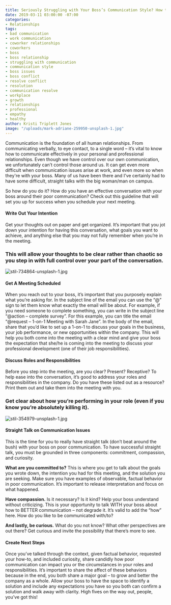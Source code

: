 ```yaml
---
title: Seriously Struggling with Your Boss’s Communication Style? How to Resolve It
date: 2019-03-11 03:00:00 -07:00
categories:
- Relationships
tags:
- bad communication
- work communication
- coworker relationships
- coworkers
- boss
- boss relationship
- struggling with communication
- communication style
- boss issues
- boss conflict
- resolve conflict
- resolution
- communication resolve
- workplace
- growth
- relationships
- professional
- empathy
- healthy
author: Kristi Triplett Jones
image: "/uploads/mark-adriane-259950-unsplash-1.jpg"
---
```


Communication is the foundation of all human relationships. From communicating verbally, to eye contact, to a single word – it’s vital to know how to communicate effectively in your personal and professional relationships. Even though we have control over our own communication, we unfortunately can’t control those around us. It can get even more difficult when communication issues arise at work, and even more so when they're with your boss. Many of us have been there and I’ve certainly had to have some difficult, straight talks with the big woman/man on campus.
 
So how do you do it? How do you have an effective conversation with your boss around their poor communication? Check out this guideline that will set you up for success when you schedule your next meeting.
 
#### Write Out Your Intention

Get your thoughts out on paper and get organized. It’s important that you jot down your intention for having this conversation, what goals you want to achieve, and anything else that you may not fully remember when you’re in the meeting. 

### This will allow your thoughts to be clear rather than chaotic so you step in with full control over your part of the conversation.

![stil-734864-unsplash-1.jpg](/uploads/stil-734864-unsplash-1.jpg)
 
#### Get A Meeting Scheduled

When you reach out to your boss, it’s important that you purposely explain what you’re asking for. In the subject line of the email you can use the “@” sign to let them know what exactly the email will be about. For example, if you need someone to complete something, you can write in the subject line “@action – complete survey”. For this example, you can title the email “@request – 1-on-1 Meeting with Sarah Jane”. In the body of the email, share that you’d like to set up a 1-on-1 to discuss your goals in the business, your job performance, or new opportunities within the company. This will help you both come into the meeting with a clear mind and give your boss the expectation that she/he is coming into the meeting to discuss your professional development (one of their job responsibilities).
 
#### Discuss Roles and Responsibilities

Before you step into the meeting, are you clear? Present? Receptive? To help ease into the conversation, it’s good to address your roles and responsibilities in the company. Do you have these listed out as a resource? Print them out and take them into the meeting with you. 

### Get clear about how you’re performing in your role (even if you know you’re absolutely killing it).

![stil-354979-unsplash-1.jpg](/uploads/stil-354979-unsplash-1.jpg)
 
#### Straight Talk on Communication Issues

This is the time for you to really have straight talk (don’t beat around the bush) with your boss on poor communication. To have successful straight talk, you must be grounded in three components: commitment, compassion, and curiosity. 

**What are you committed to?** This is where you get to talk about the goals you wrote down, the intention you had for this meeting, and the solution you are seeking. Make sure you have examples of observable, factual behavior in poor communication. It’s important to release interpretation and focus on what happened. 

**Have compassion.** Is it necessary? Is it kind? Help your boss understand without criticizing. This is your opportunity to talk WITH your boss about how to BETTER communication – not degrade it. It’s valid to add the “how” here. How do you like to be communicated with/to? 

**And lastly, be curious.** What do you not know? What other perspectives are out there? Get curious and invite the possibility that there’s more to see.
 
#### Create Next Steps

Once you’ve talked through the context, given factual behavior, requested your how-to, and included curiosity, share candidly how poor communication can impact you or the circumstances in your roles and responsibilities. It’s important to share the affect of these behaviors because in the end, you both share a major goal – to grow and better the company as a whole. Allow your boss to have the space to identify a solution and include any expectations you have so you both can confirm a solution and walk away with clarity. High fives on the way out, people, you’ve got this!